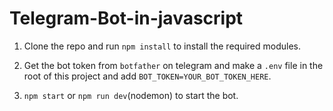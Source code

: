 # Telegram-Bot-in-javascript

1. Clone the repo and run `npm install` to install the required modules.

1. Get the bot token from `botfather` on telegram and make a `.env` file in the root of this project and add `BOT_TOKEN=YOUR_BOT_TOKEN_HERE`.

1. `npm start` or `npm run dev`(nodemon) to start the bot.
